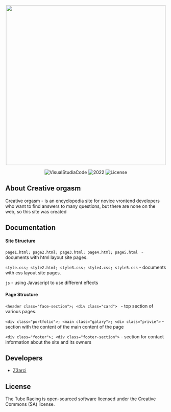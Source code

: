 <p align="center">
      <img src="https://i.ibb.co/sjs3jTx/photo-2023-10-13-17-51-26.jpg" width="500">
</p>

<p align="center">
   <img src="" alt="VisualStudiaCode">
   <img src="" alt="2022">
   <img src="" alt="License">
</p>

## About Creative orgasm

Creative orgasm -  is an encyclopedia site for novice vrontend developers who want to find answers to many questions, but there are none on the web, so this site was created

## Documentation

#### Site Structure

`page1.html; page2.html; page3.html; page4.html; page5.html ` - documents with html layout site pages.

`style.css; style2.html; style3.css; style4.css; style5.css` - documents with css layout site pages.

`js` - using Javascript to use different effects

#### Page Structure

`<header class="face-section">; <div class="card"> ` - top section of various pages.

`<div class="portfolio">; <main class="galary">; <div class="privie">` - section with the content of the main content of the page

`<div class="footer">; <div class="footer-section">` - section for contact information about the site and its owners

## Developers

- [Z3arci](https://github.com/Z3arci)

## License

The Tube Racing is open-sourced software licensed under the Creative Commons (SA) license.
